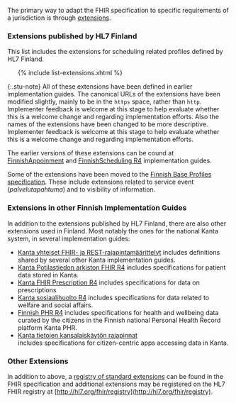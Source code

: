 The primary way to adapt the FHIR specification to specific requirements of a jurisdiction is
through [extensions](http://hl7.org/fhir/R4/extensibility.html).

### Extensions published by HL7 Finland

This list includes the extensions for scheduling related profiles defined by HL7 Finland.

<ul>
{% include list-extensions.xhtml %}
</ul>

{:.stu-note}
All of these extensions have been defined in earlier implementation guides. The canonical URLs of
the extensions have been modified slightly, mainly to be in the `https` space, rather than `http`.
Implementer feedback is welcome at this stage to help evaluate whether this is a welcome change
and regarding implementation efforts.
Also the names of the extensions have been changed to be more descriptive. Implementer feedback is
welcome at this stage to help evaluate whether this is a welcome change and regarding
implementation efforts.

The earlier versions of these extensions can be cound at
[FinnishAppoinment](https://simplifier.net/finnishappointment/~resources?category=Extension&sortBy=DisplayName)
and
[FinnishScheduling R4](https://simplifier.net/finnishschedulingr4/~resources?category=Extension&sortBy=DisplayName)
implementation guides.

Some of the extensions have been moved to the
[Finnish Base Profiles specification](https://hl7.fi/fhir/finnish-base-profiles/extensions.html).
These include extensions related to service event (*palvelutapahtuma*) and to visibility of
information.

### Extensions in other Finnish Implementation Guides

In addition to the extensions published by HL7 Finland, there are also other extensions used in
Finland. Most notably the ones for the national Kanta system, in several implementation guides:

* [Kanta yhteiset FHIR- ja REST-rajapintamäärittelyt](https://simplifier.net/kanta-yhteiset-fhir)
  includes definitions shared by several other Kanta implementation guides.
* [Kanta Potilastiedon arkiston FHIR R4](https://simplifier.net/kanta-potilastiedon-arkiston-fhir-r4)
  includes specifications for patient data stored in Kanta.
* [Kanta FHIR Prescription R4](https://simplifier.net/PrescriptionR4) includes specifications for
  data on prescriptions
* [Kanta sosiaalihuolto R4](https://simplifier.net/Kanta-sosiaalihuolto-R4) includes specifications
  for data related to welfare and social affairs.
* [Finnish PHR R4](https://simplifier.net/FinnishPHRR4) includes specifications for health and
  wellbeing data curated by the citizens in the Finnish national Personal Health Record platform
  Kanta PHR.
* [Kanta tietojen kansalaiskäytön rajapinnat](https://simplifier.net/kanta-tietojen-kansalaiskayton-rajapinnat)  
  includes specifications for citizen-centric apps accessing data in Kanta.

### Other Extensions

In addition to above, a
[registry of standard extensions](http://hl7.org/fhir/R4/extensibility-registry.html) can
be found in the FHIR specification and additional extensions may be registered on the HL7 FHIR
registry at [http://hl7.org/fhir/registry](http://hl7.org/fhir/registry).

